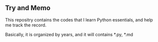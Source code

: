 ## Try and Memo

This repositry contains the codes that I learn Python essentials, and help me track the record.

Basically, it is organized by years, and it will contains *.py, *.md
